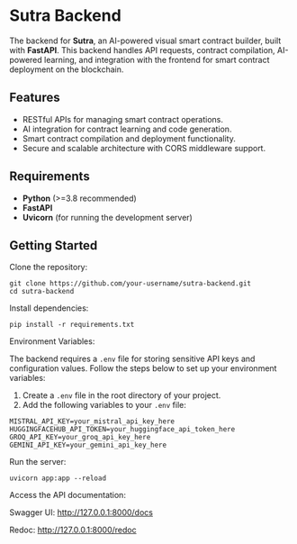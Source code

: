 # Sutra Backend  

The backend for **Sutra**, an AI-powered visual smart contract builder, built with **FastAPI**. This backend handles API requests, contract compilation, AI-powered learning, and integration with the frontend for smart contract deployment on the blockchain.  

## Features  
- RESTful APIs for managing smart contract operations.  
- AI integration for contract learning and code generation.  
- Smart contract compilation and deployment functionality.  
- Secure and scalable architecture with CORS middleware support.  

## Requirements  

- **Python** (>=3.8 recommended)  
- **FastAPI**  
- **Uvicorn** (for running the development server)  

## Getting Started
Clone the repository:
```
git clone https://github.com/your-username/sutra-backend.git
cd sutra-backend
```

Install dependencies:

```
pip install -r requirements.txt
``` 

Environment Variables:

The backend requires a `.env` file for storing sensitive API keys and configuration values. Follow the steps below to set up your environment variables:  

1. Create a `.env` file in the root directory of your project.  
2. Add the following variables to your `.env` file:  

```env
MISTRAL_API_KEY=your_mistral_api_key_here
HUGGINGFACEHUB_API_TOKEN=your_huggingface_api_token_here
GROQ_API_KEY=your_groq_api_key_here
GEMINI_API_KEY=your_gemini_api_key_here
```

Run the server:
```
uvicorn app:app --reload
```

Access the API documentation:

Swagger UI: http://127.0.0.1:8000/docs

Redoc: http://127.0.0.1:8000/redoc

